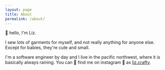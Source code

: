 ```yaml
---
layout: page
title: About
permalink: /about/
---
```


👋 hello, I'm Liz.

I sew lots of garments for myself, and not really anything for anyone else. Except for babies, they're cute and small.

I'm a software engineer by day and I live in the pacific northwest, where it is basically always raining. You can 👀 find me on instagram 📸 as [liz.crafty](https://www.instagram.com/liz.crafty/).
